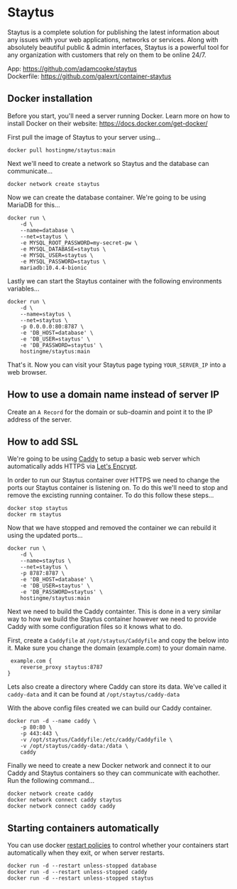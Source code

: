 # Staytus

Staytus is a complete solution for publishing the latest information about
any issues with your web applications, networks or services. Along with
absolutely beautiful public & admin interfaces, Staytus is a powerful tool for
any organization with customers that rely on them to be online 24/7.

App: https://github.com/adamcooke/staytus <br>
Dockerfile: https://github.com/galexrt/container-staytus

## Docker installation

Before you start, you'll need a server running Docker.
Learn more on how to install Docker on their website: https://docs.docker.com/get-docker/

First pull the image of Staytus to your server using...
```text
docker pull hostingme/staytus:main
```

Next we'll need to create a network so Staytus and the database can communicate...
```text
docker network create staytus
```

Now we can create the database container. We're going to be using MariaDB for this...
```text
docker run \
    -d \
    --name=database \
    --net=staytus \
    -e MYSQL_ROOT_PASSWORD=my-secret-pw \
    -e MYSQL_DATABASE=staytus \
    -e MYSQL_USER=staytus \
    -e MYSQL_PASSWORD=staytus \
    mariadb:10.4.4-bionic
```

Lastly we can start the Staytus container with the following environments variables...
```text
docker run \
    -d \
    --name=staytus \
    --net=staytus \
    -p 0.0.0.0:80:8787 \
    -e 'DB_HOST=database' \
    -e 'DB_USER=staytus' \
    -e 'DB_PASSWORD=staytus' \
    hostingme/staytus:main
```

That's it. Now you can visit your Staytus page typing `YOUR_SERVER_IP` into a web browser.

## How to use a domain name instead of server IP
Create an `A Record` for the domain or sub-doamin and point it to the IP address of the server.

## How to add SSL
We're going to be using <a href="https://caddyserver.com">Caddy</a> to setup a basic web server which automatically adds HTTPS via <a href="https://letsencrypt.org">Let's Encrypt</a>.

In order to run our Staytus container over HTTPS we need to change the ports our Staytus container is listening on. To do this we'll need to stop and remove the excisting running container. To do this follow these steps...
```text
docker stop staytus
docker rm staytus
```

Now that we have stopped and removed the container we can rebuild it using the updated ports...
```text
docker run \
    -d \
    --name=staytus \
    --net=staytus \
    -p 8787:8787 \
    -e 'DB_HOST=database' \
    -e 'DB_USER=staytus' \
    -e 'DB_PASSWORD=staytus' \
    hostingme/staytus:main
```

Next we need to build the Caddy containter. This is done in a very similar way to how we build the Staytus container however we need to provide Caddy with some configuration files so it knows what to do.

First, create a `Caddyfile` at `/opt/staytus/Caddyfile` and copy the below into it. Make sure you change the domain (example.com) to your domain name.

```text
 example.com {
    reverse_proxy staytus:8787
}
```

Lets also create a directory where Caddy can store its data. We've called it `caddy-data` and it can be found at `/opt/staytus/caddy-data`

With the above config files created we can build our Caddy container.

```text
docker run -d --name caddy \
    -p 80:80 \
    -p 443:443 \
    -v /opt/staytus/Caddyfile:/etc/caddy/Caddyfile \
    -v /opt/staytus/caddy-data:/data \
    caddy
```

Finally we need to create a new Docker network and connect it to our Caddy and Staytus containers so they can communicate with eachother. Run the following command...
```text
docker network create caddy
docker network connect caddy staytus
docker network connect caddy caddy
```
## Starting containers automatically
You can use docker <a href="https://docs.docker.com/config/containers/start-containers-automatically/" target="_blank">restart policies</a> to control whether your containers start automatically when they exit, or when server restarts.
```text
docker run -d --restart unless-stopped database
docker run -d --restart unless-stopped caddy
docker run -d --restart unless-stopped staytus
```
